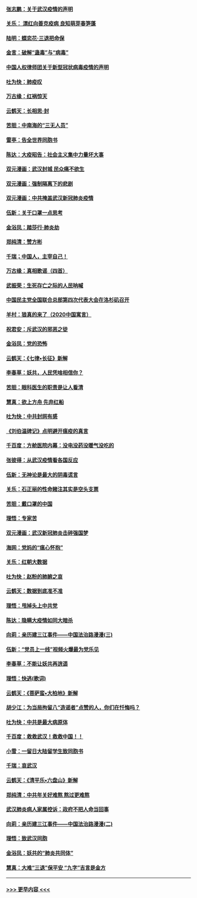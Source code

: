 #### [张志鹏：关于武汉疫情的声明](../pages/nsc993/n11867182.md?t=02140644) 
#### [关乐： 漂红向善克疫病 良知萌芽春笋蓬](../pages/nsc993/n11865710.md?t=02140644) 
#### [陆明：蝶恋花‧三退把命保](../pages/nsc993/n11865673.md?t=02140644) 
#### [金言：破解“蛊毒”与“病毒”](../pages/nsc993/n11864103.md?t=02140644) 
#### [中国人权律师团关于新型冠状病毒疫情的声明](../pages/nsc993/n11864249.md?t=02140644) 
#### [吐为快：肺疫叹](../pages/nsc993/n11864027.md?t=02140644) 
#### [万古缘：红祸惊天](../pages/nsc993/n11864079.md?t=02140644) 
#### [云鹤天：长相思‧封](../pages/nsc993/n11864006.md?t=02140644) 
#### [苦胆：中南海的“三无人员”](../pages/nsc993/n11862997.md?t=02140644) 
#### [雷亭：告全世界同胞书](../pages/nsc993/n11862572.md?t=02140644) 
#### [陈达：大疫昭告：社会主义集中力量坏大事](../pages/nsc993/n11859419.md?t=02140644) 
#### [双元漫画：武汉封城 民众痛不欲生](../pages/nsc993/n11859287.md?t=02140644) 
#### [双元漫画：强制隔离下的悲剧](../pages/nsc993/n11859244.md?t=02140644) 
#### [双元漫画：中共掩盖武汉新冠肺炎疫情](../pages/nsc993/n11858249.md?t=02140644) 
#### [伍新：关于口罩一点思考](../pages/nsc993/n11859195.md?t=02140644) 
#### [金浴凤：踏莎行‧肺炎劫](../pages/nsc993/n11858227.md?t=02140644) 
#### [郑纯清：赞方彬](../pages/nsc993/n11856803.md?t=02140644) 
#### [千瑞；中国人，主宰自己！](../pages/nsc993/n11856793.md?t=02140644) 
#### [万古缘：真相歌谣（四首）](../pages/nsc993/n11856263.md?t=02140644) 
#### [武振荣：生死存亡之际的人民呐喊](../pages/nsc993/n11856256.md?t=02140644) 
#### [中国民主党全国联合总部第四次代表大会在洛杉矶召开](../pages/nsc993/n11856344.md?t=02140644) 
#### [羊村：狼真的来了（2020中国寓言）](../pages/nsc993/n11856229.md?t=02140644) 
#### [祝君安：斥武汉的邪恶之徒](../pages/nsc993/n11855861.md?t=02140644) 
#### [金浴凤：党的恐怖](../pages/nsc993/n11855849.md?t=02140644) 
#### [云鹤天：《七律▪长征》新解](../pages/nsc993/n11855479.md?t=02140644) 
#### [李春草：妖共，人民凭啥相信你？](../pages/nsc993/n11855196.md?t=02140644) 
#### [苦胆：眼科医生的职责是让人看清](../pages/nsc993/n11853840.md?t=02140644) 
#### [慧真：欲上方舟 先弃红船](../pages/nsc993/n11853483.md?t=02140644) 
#### [吐为快：中共封网有感](../pages/nsc993/n11852575.md?t=02140644) 
#### [《刘伯温碑记》点明避开瘟疫的真言](../pages/nsc993/n11852128.md?t=02140644) 
#### [千百度：方舱医院内幕：没电没药没暖气没吃的](../pages/nsc993/n11850211.md?t=02140644) 
#### [张彼得：从武汉疫情看各国反应](../pages/nsc993/n11850102.md?t=02140644) 
#### [伍新：无神论是最大的阴毒谎言](../pages/nsc993/n11846129.md?t=02140644) 
#### [关乐：石正丽的性命赌注其实是空头支票](../pages/nsc993/n11846109.md?t=02140644) 
#### [苦胆：戴口罩的中国](../pages/nsc993/n11845576.md?t=02140644) 
#### [理悟：专家苦](../pages/nsc993/n11845564.md?t=02140644) 
#### [双元漫画：武汉新冠肺炎击碎强国梦](../pages/nsc993/n11843320.md?t=02140644) 
#### [海网：党妈的“瘟心怀抱”](../pages/nsc993/n11840740.md?t=02140644) 
#### [关乐：红朝大数据](../pages/nsc993/n11840675.md?t=02140644) 
#### [吐为快：赵粉的肺腑之哀](../pages/nsc993/n11840618.md?t=02140644) 
#### [云鹤天：数据到底准不准](../pages/nsc993/n11840325.md?t=02140644) 
#### [理悟：甩掉头上中共党](../pages/nsc993/n11838826.md?t=02140644) 
#### [陈达：隐瞒大疫情如同大暗杀](../pages/nsc993/n11838771.md?t=02140644) 
#### [向莉：亲历建三江事件——中国法治路漫漫(三)](../pages/nsc993/n11831825.md?t=02140644) 
#### [伍新：“党员上一线”视频火爆最为党乐见](../pages/nsc993/n11838200.md?t=02140644) 
#### [李春草：不能让妖共再逍遥](../pages/nsc993/n11838102.md?t=02140644) 
#### [理悟：快逃(歌词)](../pages/nsc993/n11838083.md?t=02140644) 
#### [云鹤天：《菩萨蛮▪大柏地》新解](../pages/nsc993/n11838059.md?t=02140644) 
#### [胡少江：为当局拘留八“造谣者”点赞的人，你们在忏悔吗？](../pages/nsc993/n11836801.md?t=02140644) 
#### [吐为快：中共是最大病原体](../pages/nsc993/n11836748.md?t=02140644) 
#### [千百度：救救武汉！救救中国！！](../pages/nsc993/n11836145.md?t=02140644) 
#### [小雪：一留日大陆留学生致同胞书](../pages/nsc993/n11834624.md?t=02140644) 
#### [千瑞：哀武汉](../pages/nsc993/n11833647.md?t=02140644) 
#### [云鹤天：《清平乐▪六盘山》新解](../pages/nsc993/n11833611.md?t=02140644) 
#### [郑纯清：中共年关好难熬 熬过更难熬](../pages/nsc993/n11833489.md?t=02140644) 
#### [武汉肺炎病人家属控诉：政府不把人命当回事](../pages/nsc993/n11833205.md?t=02140644) 
#### [向莉：亲历建三江事件——中国法治路漫漫(二)](../pages/nsc993/n11829102.md?t=02140644) 
#### [理悟：致武汉同胞](../pages/nsc993/n11831522.md?t=02140644) 
#### [金浴凤：妖共的“肺炎共同体”](../pages/nsc993/n11829448.md?t=02140644) 
#### [慧真：大难“三退”保平安 “九字”吉言是金方](../pages/nsc993/n11829501.md?t=02140644) 

----
#### [ >>> 更早内容 <<< ](../indexes/nsc993-earlier.md)

